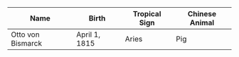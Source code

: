 |Name|Birth|Tropical Sign|Chinese Animal|
|---|---|---|---|
Otto von Bismarck | April 1, 1815 | Aries | Pig
